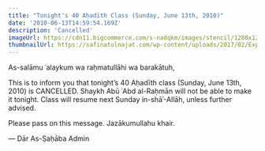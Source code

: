 ```yaml
---
title: "Tonight's 40 Aḥadīth Class (Sunday, June 13th, 2010)"
date: '2010-06-13T14:59:54.169Z'
description: 'Cancelled'
imageUrl: https://cdn11.bigcommerce.com/s-nadqkm/images/stencil/1280x1280/products/9331/1890/40hadithfawzaan_tn__86202.1406787212.jpg
thumbnailUrl: https://safinatulnajat.com/wp-content/uploads/2017/02/Explanatory-Notes-on-Imaam-An-Nawawees-Forty-Ahadeeth-Revised.jpg
---
```


As-salāmu ʿalaykum wa raḥmatullāhi wa barakātuh,

This is to inform you that tonight’s 40 Aḥadīth class (Sunday, June 13th, 2010) is CANCELLED. Shaykh Abū ʿAbd al-Raḥmān will not be able to make it tonight. Class will resume next Sunday in-shāʾ-Allāh, unless further advised.

Please pass on this message. Jazākumullahu khair.

—
Dār As-Ṣaḥāba Admin
